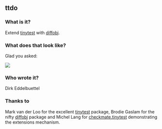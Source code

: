 ## ttdo

### What is it?

Extend [tinytest](https://cran.r-project.org/package=tinytest) with 
[diffobj](https://cran.r-project.org/package=diffobj).

### What does that look like?

Glad you asked:

![](https://eddelbuettel.github.io/ttdo/ttdoDemo.png)

### Who wrote it?

Dirk Eddelbuettel

### Thanks to

Mark van der Loo for the excellent
[tinytest](https://cran.r-project.org/package=tinytest) package, Brodie
Gaslam for the nifty [diffobj](https://cran.r-project.org/package=diffobj)
package and Michel Lang for
[checkmate.tinytest](https://github.com/mllg/checkmate.tinytest)
demonstrating the extensions mechanism.
